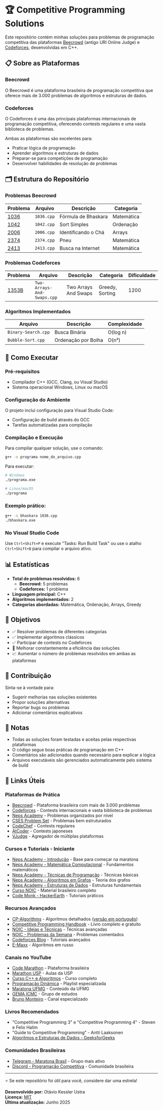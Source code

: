 # 🏆 Competitive Programming Solutions

Este repositório contém minhas soluções para problemas de programação competitiva das plataformas [Beecrowd](https://www.beecrowd.com.br/) (antigo URI Online Judge) e [Codeforces](https://codeforces.com/), desenvolvidas em C++.

## 📋 Sobre as Plataformas

### Beecrowd
O Beecrowd é uma plataforma brasileira de programação competitiva que oferece mais de 3.000 problemas de algoritmos e estruturas de dados.

### Codeforces
O Codeforces é uma das principais plataformas internacionais de programação competitiva, oferecendo contests regulares e uma vasta biblioteca de problemas.

Ambas as plataformas são excelentes para:
- Praticar lógica de programação
- Aprender algoritmos e estruturas de dados
- Preparar-se para competições de programação
- Desenvolver habilidades de resolução de problemas

## 🗂️ Estrutura do Repositório

### Problemas Beecrowd

| Problema | Arquivo | Descrição | Categoria |
|----------|---------|-----------|-----------|
| [1036](https://www.beecrowd.com.br/judge/pt/problems/view/1036) | `1036.cpp` | Fórmula de Bhaskara | Matemática |
| [1042](https://www.beecrowd.com.br/judge/pt/problems/view/1042) | `1042.cpp` | Sort Simples | Ordenação |
| [2006](https://www.beecrowd.com.br/judge/pt/problems/view/2006) | `2006.cpp` | Identificando o Chá | Arrays |
| [2374](https://www.beecrowd.com.br/judge/pt/problems/view/2374) | `2374.cpp` | Pneu | Matemática |
| [2413](https://www.beecrowd.com.br/judge/pt/problems/view/2413) | `2413.cpp` | Busca na Internet | Matemática |

### Problemas Codeforces

| Problema | Arquivo | Descrição | Categoria | Dificuldade |
|----------|---------|-----------|-----------|-------------|
| [1353B](https://codeforces.com/problemset/problem/1353/B) | `Two-Arrays-And-Swaps.cpp` | Two Arrays And Swaps | Greedy, Sorting | 1200 |

### Algoritmos Implementados

| Arquivo | Descrição | Complexidade |
|---------|-----------|--------------|
| `Binary-Search.cpp` | Busca Binária | O(log n) |
| `Bubble-Sort.cpp` | Ordenação por Bolha | O(n²) |

## 🚀 Como Executar

### Pré-requisitos

- Compilador C++ (GCC, Clang, ou Visual Studio)
- Sistema operacional Windows, Linux ou macOS

### Configuração do Ambiente

O projeto inclui configuração para Visual Studio Code:
- Configuração de build através do GCC
- Tarefas automatizadas para compilação

### Compilação e Execução

Para compilar qualquer solução, use o comando:

```bash
g++ -o programa nome_do_arquivo.cpp
```

Para executar:

```bash
# Windows
./programa.exe

# Linux/macOS
./programa
```

### Exemplo prático:

```bash
g++ -o bhaskara 1036.cpp
./bhaskara.exe
```

### No Visual Studio Code

Use `Ctrl+Shift+P` e execute "Tasks: Run Build Task" ou use o atalho `Ctrl+Shift+B` para compilar o arquivo ativo.

## 📊 Estatísticas

- **Total de problemas resolvidos:** 6
  - **Beecrowd:** 5 problemas
  - **Codeforces:** 1 problema
- **Linguagem principal:** C++
- **Algoritmos implementados:** 2
- **Categorias abordadas:** Matemática, Ordenação, Arrays, Greedy

## 🎯 Objetivos

- ✅ Resolver problemas de diferentes categorias
- ✅ Implementar algoritmos clássicos
- ✅ Participar de contests no Codeforces
- 🔄 Melhorar constantemente a eficiência das soluções
- 📈 Aumentar o número de problemas resolvidos em ambas as plataformas

## 🤝 Contribuição

Sinta-se à vontade para:

- Sugerir melhorias nas soluções existentes
- Propor soluções alternativas
- Reportar bugs ou problemas
- Adicionar comentários explicativos

## 📝 Notas

- Todas as soluções foram testadas e aceitas pelas respectivas plataformas
- O código segue boas práticas de programação em C++
- Comentários são adicionados quando necessário para explicar a lógica
- Arquivos executáveis são gerenciados automaticamente pelo sistema de build

## 🔗 Links Úteis

### Plataformas de Prática
- [Beecrowd](https://www.beecrowd.com.br/) - Plataforma brasileira com mais de 3.000 problemas
- [Codeforces](https://codeforces.com/) - Contests internacionais e vasta biblioteca de problemas
- [Neps Academy](https://neps.academy/problems) - Problemas organizados por nível
- [CSES Problem Set](https://cses.fi/problemset/list/) - Problemas bem estruturados
- [CodeChef](https://www.codechef.com/contests) - Contests regulares
- [AtCoder](https://atcoder.jp/contests/) - Contests japoneses
- [VJudge](https://vjudge.net/) - Agregador de múltiplas plataformas

### Cursos e Tutoriais - Iniciante
- [Neps Academy - Introdução](https://neps.academy/br/course/6) - Base para começar na maratona
- [Neps Academy - Matemática Computacional](https://neps.academy/br/course/9) - Fundamentos matemáticos
- [Neps Academy - Técnicas de Programação](https://neps.academy/br/course/7) - Técnicas básicas
- [Neps Academy - Algoritmos em Grafos](https://neps.academy/br/course/8) - Teoria dos grafos
- [Neps Academy - Estruturas de Dados](https://neps.academy/br/course/10) - Estruturas fundamentais
- [Curso NOIC](https://noic.com.br/materiais-informatica/curso/) - Material brasileiro completo
- [Code Monk - HackerEarth](https://www.hackerearth.com/practice/codemonk/) - Tutoriais práticos

### Recursos Avançados
- [CP-Algorithms](https://cp-algorithms.com/) - Algoritmos detalhados ([versão em português](https://cp-algorithms-brasil.com/))
- [Competitive Programming Handbook](https://cses.fi/book/book.pdf) - Livro completo e gratuito
- [NOIC - Ideias e Técnicas](https://noic.com.br/materiais-informatica/ideias/) - Técnicas avançadas
- [NOIC - Problemas da Semana](https://noic.com.br/materiais-informatica/problemas-da-semana/) - Problemas comentados
- [Codeforces Blog](https://codeforces.com/blog/entry/57282) - Tutoriais avançados
- [E-Maxx](http://e-maxx.ru/algo/) - Algoritmos em russo

### Canais no YouTube
- [Code Marathon](https://www.codemarathon.com.br/) - Plataforma brasileira
- [Marathon USP](https://www.youtube.com/channel/UCB_SQAulqgmQ0Vfww9wzfWA) - Aulas da USP
- [Curso C++ e Algoritmos](https://www.youtube.com/watch?v=p2RsIed0hnA&list=PL8eBmR3QtPL13Dkn5eEfmG9TmzPpTp0cV) - Curso completo
- [Programação Dinâmica](https://www.youtube.com/watch?v=ypsVpY9bis8&list=PL4Z4KvihWKj-1m8GhroJqu9K2GltqNUvX) - Playlist especializada
- [Maratona UFMG](https://www.youtube.com/channel/UCWNq1dCrk4eJFZEDQhrvTbg) - Conteúdo da UFMG
- [GEMA ICMC](https://www.youtube.com/channel/UCv051Zppxw4k11h3qlHxpGg) - Grupo de estudos
- [Bruno Monteiro](https://www.youtube.com/channel/UCvckjlJuhIL7SoJTwDCbD8w/videos) - Canal especializado

### Livros Recomendados
- "Competitive Programming 3" e "Competitive Programming 4" - Steven e Felix Halim
- "Guide to Competitive Programming" - Antti Laaksonen
- [Algoritmos e Estruturas de Dados - GeeksforGeeks](https://www.geeksforgeeks.org/)

### Comunidades Brasileiras
- [Telegram - Maratona Brasil](https://t.me/maratonabrasil) - Grupo mais ativo
- [Discord - Programação Competitiva](https://discord.gg/6ZbANeYkmb) - Comunidade brasileira

---

⭐ Se este repositório foi útil para você, considere dar uma estrela!

**Desenvolvido por:** Otávio Kessler Ustra  
**Licença:** [MIT](LICENSE)  
**Última atualização:** Junho 2025